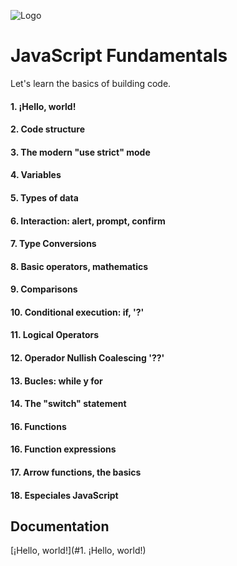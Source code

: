 
![Logo](https://blog.logrocket.com/wp-content/uploads/2023/12/nesting-web-components-vanilla-javascript.png)


# JavaScript Fundamentals

Let's learn the basics of building code.

####

#### 1. ¡Hello, world!

#### 2. Code structure

#### 3. The modern "use strict" mode

#### 4. Variables

#### 5. Types of data

#### 6. Interaction: alert, prompt, confirm

#### 7. Type Conversions

#### 8. Basic operators, mathematics

#### 9. Comparisons

#### 10. Conditional execution: if, '?'

#### 11. Logical Operators

#### 12. Operador Nullish Coalescing '??'

#### 13. Bucles: while y for

#### 14. The "switch" statement

#### 16. Functions

#### 16. Function expressions

#### 17. Arrow functions, the basics

#### 18. Especiales JavaScript




## Documentation

[¡Hello, world!](#1. ¡Hello, world!)

